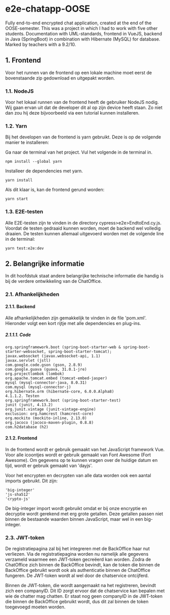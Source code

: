 # e2e-chatapp-OOSE
Fully end-to-end encrypted chat application, created at the end of the OOSE-semester. This was a project in which I had to work with five other students. Documentation with UML-standards, frontend in VueJS, backend in Java (SpringBoot) in combination with Hibernate (MySQL) for database. Marked by teachers with a 9.2/10.

## 1. Frontend
Voor het runnen van de frontend op een lokale machine moet eerst de bovenstaande zip gedownload en uitgepakt worden.

### 1.1. NodeJS
Voor het lokaal runnen van de frontend heeft de gebruiker NodeJS nodig. Wij gaan ervan uit dat de developer dit al op zijn device heeft staan. Zo niet dan zou hij deze bijvoorbeeld via een tutorial kunnen installeren.

### 1.2. Yarn
Bij het developen van de frontend is yarn gebruikt. Deze is op de volgende manier te installeren:

Ga naar de terminal van het project.
Vul het volgende in de terminal in.
```
npm install --global yarn
```

Installeer de dependencies met yarn.
```
yarn install
```

 Als dit klaar is, kan de frontend gerund worden:

```
yarn start
```
### 1.3. E2E-testen
Alle E2E-testen zijn te vinden in de directory cypress>e2e>EndtoEnd.cy.js. Voordat de testen gedraaid kunnen worden, moet de backend wel volledig draaien. De testen kunnen allemaal uitgevoerd worden met de volgende line in de terminal:

```
yarn test:e2e:dev
```

## 2. Belangrijke informatie
In dit hoofdstuk staat andere belangrijke technische informatie die handig is bij de verdere ontwikkeling van de ChatOffice.

### 2.1. Afhankelijkheden
#### 2.1.1. Backend
Alle afhankelijkheden zijn gemakkelijk te vinden in de file 'pom.xml'. Hieronder volgt een kort rijtje met alle dependencies en plug-ins.

##### 2.1.1.1. Code
```
org.springframework.boot (spring-boot-starter-web & spring-boot-starter-websocket, spring-boot-starter-tomcat);
javax.websocket (javax.websocket-api, 1.1)
javax.servlet (jstl)
com.google.code.gson (gson, 2.8.9)
com.google.guava (guava, 31.0.1-jre)
org.projectlombok (lombok)
org.apache.tomcat.embed (tomcat-embed-jasper)
mysql (mysql-connector-java, 8.0.31)
com.mysql (mysql-connector-j)
org.hibernate.orm (hibernate-core, 6.0.0.Alpha8)
4.1.1.2. Testen
org.springframework.boot (spring-boot-starter-test)
junit (junit, 4.13.2)
org.junit.vintage (junit-vintage-engine)
exclusion: org.hamcrest (hamcrest-core)
org.mockito (mockito-inline, 2.13.0)
org.jacoco (jacoco-maven-plugin, 0.8.8)
com.h2database (h2)
```
#### 2.1.2. Frontend
In de frontend wordt er gebruik gemaakt van het JavaScript framework Vue. Voor alle icoontjes wordt er gebruik gemaakt van Font Awesome (Fort Awesome). Om gegevens op te kunnen vragen over de huidige datum en tijd, wordt er gebruik gemaakt van 'dayjs'.

Voor het encrypten en decrypten van alle data worden ook een aantal imports gebruikt. Dit zijn:
```
'big-integer'
'js-sha512'
'crypto-js'
```
De big-integer import wordt gebruikt omdat er bij onze encryptie en decryptie wordt gerekend met erg grote getallen. Deze getallen passen niet binnen de bestaande waarden binnen JavaScript, maar wel in een big-integer.

### 2.3. JWT-token
De registratiepagina zal bij het integreren met de BackOffice haar nut verliezen. Via de registratiepagina worden nu namelijk alle gegevens verzameld waarmee een JWT-token gecreëerd kan worden. Zodra de ChatOffice zich binnen de BackOffice bevindt, kan de token die binnen de BackOffice gebruikt wordt ook als authenticatie binnen de ChatOffice fungeren. De JWT-token wordt al wel door de chatservice ontcijferd.

Binnen de JWT-token, die wordt aangemaakt na het registreren, bevindt zich een companyID. Dit ID zorgt ervoor dat de chatservice kan bepalen met wie de chatter mag chatten. Er staat nog geen companyID in de JWT-token die binnen de BackOffice gebruikt wordt, dus dit zal binnen de token toegevoegd moeten worden.

